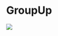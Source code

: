 # GroupUp

[![](https://mermaid.ink/img/pako:eNqFU01TwjAQ_SuZPflROqRYaHOFGceDHkQvTi-RLliHJkySKsrw313SFFB0vLS7b9_uvry0G5jpEkHAbCmtnVRyYWRdKMZ8zh4tGrbZ5YxdWteUqNzNJORK1hjCV12pa6Ob1dli97yZnIeCkQ6nbd_Zvj9iBFdq0ZHeKny_94g9kHxxW6iDmJZyJEeaFgqAw7Uba-WovUPkwp6M2Z3pQR7mvMllg38s-5831o2xuCfNfHpi0bcWb9S-Ixh2nN1RFwtALdfT6rPzWZblLdbPaH76xNoF_r4K4AWwXo-CCwq68wr2EOwImtvynudlHQ05LdKIdrv9bReP424dEck_tH9JCjcpQuB5AfuVeZAPEdRoalmV9M16CwtwL0gug6CwxLlslq6AQm2JKhunpx9qBsKZBiNoViXJCl85iLlcWkJXUoHYwBoETwfxKOX9YcZ5mgyuBlkEHyCyJM54wkd5OkyvknyYbyP41Jom9OPRYJiN8n6SU4FTyY978sV2J5aV0-Y2_GW71_YL7GERpQ?type=png)](https://mermaid.live/edit#pako:eNqFU01TwjAQ_SuZPflROqRYaHOFGceDHkQvTi-RLliHJkySKsrw313SFFB0vLS7b9_uvry0G5jpEkHAbCmtnVRyYWRdKMZ8zh4tGrbZ5YxdWteUqNzNJORK1hjCV12pa6Ob1dli97yZnIeCkQ6nbd_Zvj9iBFdq0ZHeKny_94g9kHxxW6iDmJZyJEeaFgqAw7Uba-WovUPkwp6M2Z3pQR7mvMllg38s-5831o2xuCfNfHpi0bcWb9S-Ixh2nN1RFwtALdfT6rPzWZblLdbPaH76xNoF_r4K4AWwXo-CCwq68wr2EOwImtvynudlHQ05LdKIdrv9bReP424dEck_tH9JCjcpQuB5AfuVeZAPEdRoalmV9M16CwtwL0gug6CwxLlslq6AQm2JKhunpx9qBsKZBiNoViXJCl85iLlcWkJXUoHYwBoETwfxKOX9YcZ5mgyuBlkEHyCyJM54wkd5OkyvknyYbyP41Jom9OPRYJiN8n6SU4FTyY978sV2J5aV0-Y2_GW71_YL7GERpQ)

